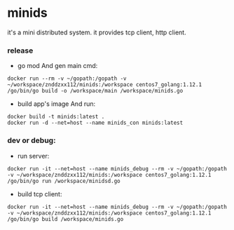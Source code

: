 # minids

it's a mini distributed system.
it provides tcp client, http client.

### release
- go mod And gen main cmd:
```
docker run --rm -v ~/gopath:/gopath -v ~/workspace/znddzxx112/minids:/workspace centos7_golang:1.12.1 /go/bin/go build -o /workspace/main /workspace/minids.go 
```
- build app's image And run:
```
docker build -t minids:latest .
docker run -d --net=host --name minids_con minids:latest
```

### dev or debug:
- run server:
```
docker run -it --net=host --name minids_debug --rm -v ~/gopath:/gopath -v ~/workspace/znddzxx112/minids:/workspace centos7_golang:1.12.1 /go/bin/go run /workspace/minidsd.go
```

- build tcp client:
```
docker run -it --net=host --name minids_debug --rm -v ~/gopath:/gopath -v ~/workspace/znddzxx112/minids:/workspace centos7_golang:1.12.1 /go/bin/go build /workspace/minids.go
```

